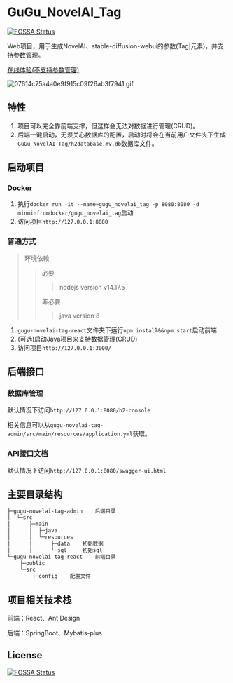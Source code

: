 # GuGu_NovelAI_Tag
[![FOSSA Status](https://app.fossa.com/api/projects/git%2Bgithub.com%2FMinMinGuGu%2FGuGu_NovelAI_Tag.svg?type=shield)](https://app.fossa.com/projects/git%2Bgithub.com%2FMinMinGuGu%2FGuGu_NovelAI_Tag?ref=badge_shield)

Web项目，用于生成NovelAI、stable-diffusion-webui的参数(Tag|元素)，并支持参数管理。

[在线体验(不支持参数管理)](https://www.gugumin.com/gugu-novelai-tag)

![07614c75a4a0e9f915c09f26ab3f7941.gif](https://img.mjj.today/2023/02/10/07614c75a4a0e9f915c09f26ab3f7941.gif)


## 特性

1. 项目可以完全靠前端支撑，但这样会无法对数据进行管理(CRUD)。
2. 后端一键启动，无须关心数据库的配置，启动时将会在当前用户文件夹下生成`GuGu_NovelAI_Tag/h2database.mv.db`数据库文件。

## 启动项目

### Docker

1. 执行`docker run -it --name=gugu_novelai_tag -p 8080:8080 -d minminfromdocker/gugu_novelai_tag`启动
2. 访问项目`http://127.0.0.1:8080`

### 普通方式

> 环境依赖
>
> > 必要
> >
> > > nodejs version v14.17.5
> >
> > 非必要
> >
> > > java version 8

1. `gugu-novelai-tag-react`文件夹下运行`npm install&&npm start`启动前端
2. (可选)启动Java项目来支持数据管理(CRUD)
3. 访问项目`http://127.0.0.1:3000/`

## 后端接口

### 数据库管理

默认情况下访问`http://127.0.0.1:8080/h2-console`

相关信息可以从`gugu-novelai-tag-admin/src/main/resources/application.yml`获取。

### API接口文档

默认情况下访问`http://127.0.0.1:8080/swagger-ui.html`

## 主要目录结构

```txt
├─gugu-novelai-tag-admin	后端目录
│  └─src
│      ├─main
│      │  ├─java
│      │  └─resources
│      │      ├─data	初始数据
│      │      └─sql		初始sql
└─gugu-novelai-tag-react	前端目录
    ├─public
    └─src
        ├─config	配置文件
```

## 项目相关技术栈

前端：React、Ant Design

后端：SpringBoot、Mybatis-plus


## License
[![FOSSA Status](https://app.fossa.com/api/projects/git%2Bgithub.com%2FMinMinGuGu%2FGuGu_NovelAI_Tag.svg?type=large)](https://app.fossa.com/projects/git%2Bgithub.com%2FMinMinGuGu%2FGuGu_NovelAI_Tag?ref=badge_large)
